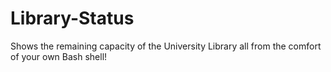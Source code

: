# Library-Status
Shows the remaining capacity of the University Library all from the comfort of your own Bash shell!
